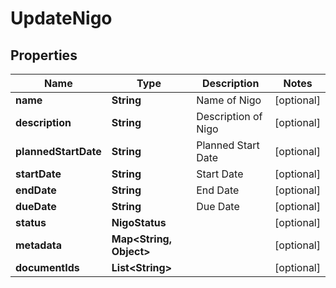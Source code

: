 

# UpdateNigo


## Properties

| Name | Type | Description | Notes |
|------------ | ------------- | ------------- | -------------|
|**name** | **String** | Name of Nigo |  [optional] |
|**description** | **String** | Description of Nigo |  [optional] |
|**plannedStartDate** | **String** | Planned Start Date |  [optional] |
|**startDate** | **String** | Start Date |  [optional] |
|**endDate** | **String** | End Date |  [optional] |
|**dueDate** | **String** | Due Date |  [optional] |
|**status** | **NigoStatus** |  |  [optional] |
|**metadata** | **Map&lt;String, Object&gt;** |  |  [optional] |
|**documentIds** | **List&lt;String&gt;** |  |  [optional] |



